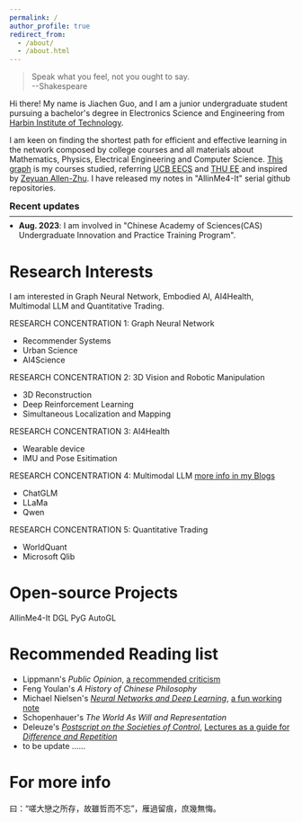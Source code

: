 ```yaml
---
permalink: /
author_profile: true
redirect_from: 
  - /about/
  - /about.html
---
```


>Speak what you feel, not you ought to say.\
>                                                 --Shakespeare
 
 
 
Hi there! My name is Jiachen Guo, and I am a junior undergraduate student pursuing a bachelor's degree in Electronics Science and Engineering from [Harbin Institute of Technology](https://sa.hit.edu.cn/main.htm).

I am keen on finding the shortest path for efficient and effective learning in the network composed by college courses and all materials about Mathematics, Physics, Electrical Engineering and Computer Science. [This graph]() is my courses studied, referring [UCB EECS](https://hkn.eecs.berkeley.edu/assets/course-map-2019-da79ecbe2fc25e6b6349b8931364890032b8d51aacaccea65151ae98316f0587.png) and [THU EE](https://www.ee.tsinghua.edu.cn/__local/8/45/D5/C250657FF930A2B3FC5F593B31D_58753221_5024D.png) and inspired by [Zeyuan Allen-Zhu](http://zeyuan.allen-zhu.com). I have released my notes in "AllinMe4-It" serial github repositories. 

<div class="infoblock"><div class="blockcontent">
  <h3 id="recent updates" style="margin:0.5em 0em 0.5em">Recent updates</h3>
  <hr style="margin:0.2em 0em 0.2em">
  <ul style="margin:0.5em -0.5em 0.5em">
    <li><strong>Aug. 2023</strong>: I am involved in "Chinese Academy of Sciences(CAS) Undergraduate Innovation and Practice Training Program".</li>
</ul></div></div>


Research Interests
======
I am interested in Graph Neural Network, Embodied AI, AI4Health, Multimodal LLM and Quantitative Trading.

RESEARCH CONCENTRATION 1: Graph Neural Network 
* Recommender Systems
* Urban Science
* AI4Science

RESEARCH CONCENTRATION 2: 3D Vision and Robotic Manipulation
* 3D Reconstruction
* Deep Reinforcement Learning
* Simultaneous Localization and Mapping

RESEARCH CONCENTRATION 3: AI4Health
* Wearable device
* IMU and Pose Esitimation

RESEARCH CONCENTRATION 4: Multimodal LLM [more info in my Blogs](https://multinet02.github.io/year-archive/)
* ChatGLM
* LLaMa
* Qwen

RESEARCH CONCENTRATION 5: Quantitative Trading
* WorldQuant 
* Microsoft Qlib

Open-source Projects
======
AllinMe4-It
DGL
PyG
AutoGL

Recommended Reading list
======
* Lippmann's _Public Opinion_, [a recommended criticism](https://kortina.nyc/notes/public-opinion/)
* Feng Youlan's _A History of Chinese Philosophy_
* Michael Nielsen's [_Neural Networks and Deep Learning_](http://neuralnetworksanddeeplearning.com/), [a fun working note](https://michaelnotebook.com/cosmos/index.html)
* Schopenhauer's _The World As Will and Representation_
* Deleuze's [_Postscript on the Societies of Control_](https://www.jstor.org/stable/778828), [Lectures as a guide for _Difference and Repetition_](https://henrysomershall.net/lectures/)
* to be update ……
  
For more info
======
曰：“嗟大戀之所存，故雖哲而不忘”，雁過留痕，庶幾無悔。
